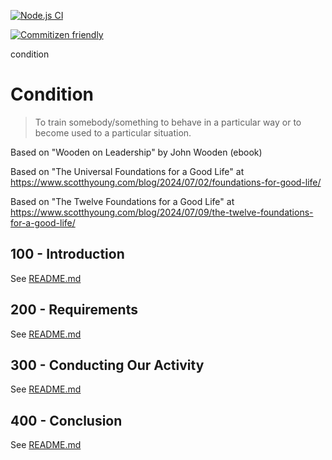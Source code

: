 [![Node.js CI](https://github.com/OurActivities/condition/actions/workflows/publish.yml/badge.svg)](https://github.com/OurActivities/condition/actions/workflows/publish.yml)

[![Commitizen friendly](https://img.shields.io/badge/commitizen-friendly-brightgreen.svg)](http://commitizen.github.io/cz-cli/)

condition
# Condition

> To train somebody/something to behave in a particular way or to become used to a particular situation.

Based on "Wooden on Leadership" by John Wooden (ebook)

Based on "The Universal Foundations for a Good Life" at https://www.scotthyoung.com/blog/2024/07/02/foundations-for-good-life/

Based on "The Twelve Foundations for a Good Life" at https://www.scotthyoung.com/blog/2024/07/09/the-twelve-foundations-for-a-good-life/

## 100 - Introduction

See [README.md](./100/README.md)

## 200 - Requirements

See [README.md](./200/README.md)

## 300 - Conducting Our Activity

See [README.md](./300/README.md)

## 400 - Conclusion

See [README.md](./400/README.md)
